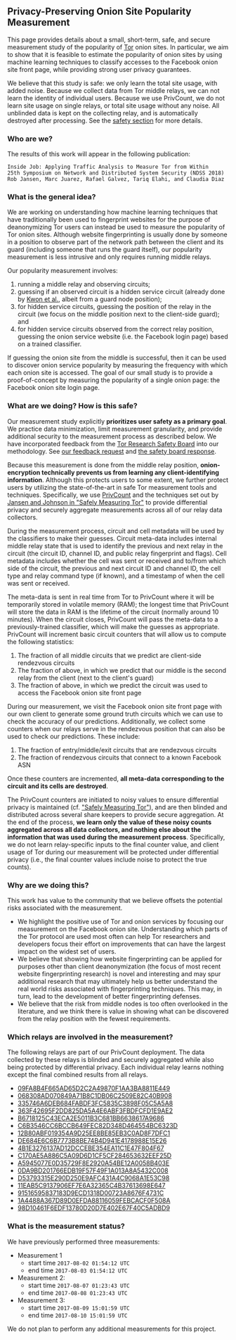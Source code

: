 ## Privacy-Preserving Onion Site Popularity Measurement

This page provides details about a small, short-term, safe, and secure measurement study of the popularity of [Tor](https://www.torproject.org) onion sites. In particular, we aim to show that it is feasible to estimate the popularity of onion sites by using machine learning techniques to classify accesses to the Facebook onion site front page, while providing strong user privacy guarantees.

We believe that this study is safe: we only learn the total site usage, with added noise. Because we collect data from Tor middle relays, we can not learn the identity of individual users. Because we use PrivCount, we do not learn site usage on single relays, or total site usage without any noise. All unblinded data is kept on the collecting relay, and is automatically destroyed after processing. See the [safety section](#what-are-we-doing-how-is-this-safe) for more details.

### Who are we?

The results of this work will appear in the following publication:

```
Inside Job: Applying Traffic Analysis to Measure Tor from Within
25th Symposium on Network and Distributed System Security (NDSS 2018)
Rob Jansen, Marc Juarez, Rafael Galvez, Tariq Elahi, and Claudia Diaz
```

### What is the general idea?

We are working on understanding how machine learning techniques that have traditionally been used to fingerprint websites for the purpose of deanonymizing Tor users can instead be used to measure the popularity of Tor onion sites. Although website fingerprinting is usually done by someone in a position to observe part of the network path between the client and its guard (including someone that runs the guard itself), our popularity measurement is less intrusive and only requires running middle relays.

Our popularity measurement involves:
  1. running a middle relay and observing circuits;
  1. guessing if an observed circuit is a hidden service circuit (already done by [Kwon et al.](https://www.usenix.org/node/190967), albeit from a guard node position);
  1. for hidden service circuits, guessing the position of the relay in the circuit (we focus on the middle position next to the
client-side guard); and
  1. for hidden service circuits observed from the correct relay position, guessing the onion service website (i.e. the Facebook login page) based on a trained classifier.

If guessing the onion site from the middle is successful, then it can be used to discover onion service popularity by measuring the frequency with which each onion site is accessed. The goal of our small study is to provide a proof-of-concept by measuring the popularity of a single onion page: the Facebook onion site login page.

### What are we doing? How is this safe?

Our measurement study explicitly **prioritizes user safety as a primary goal**. We practice data minimization, limit measurement granularity, and provide additional security to the measurement process as described below. We have incorporated feedback from the [Tor Research Safety Board](https://research.torproject.org/safetyboard.html) into our methodology. See [our feedback request](https://research.torproject.org/trsb/2017-03-request.txt) and [the safety board response](https://research.torproject.org/trsb/2017-03-response.txt).

Because this measurement is done from the middle relay position, **onion-encryption technically prevents us from learning any client-identifying information**. Although this protects users to some extent, we further protect users by utilizing the state-of-the-art in safe Tor measurement tools and techniques. Specifically, we use [PrivCount](https://github.com/privcount) and the techniques set out by [Jansen and Johnson in "Safely Measuring Tor"](http://www.robgjansen.com/publications/privcount-ccs2016.pdf) to provide differential privacy and securely aggregate measurements across all of our relay data collectors.

During the measurement process, circuit and cell metadata will be used by the classifiers to make their guesses. Circuit meta-data includes internal middle relay state that is used to identify the previous and next relay in the circuit (the circuit ID, channel ID, and public relay fingerprint and flags). Cell metadata includes whether the cell was sent or received and to/from which side of the circuit, the previous and next circuit ID and channel ID, the cell type and relay command type (if known), and a timestamp of when the cell was sent or received.

The meta-data is sent in real time from Tor to PrivCount where it will be temporarily stored in volatile memory (RAM); the longest time that PrivCount will store the data in RAM is the lifetime of the circuit (normally around 10 minutes). When the circuit closes, PrivCount will pass the meta-data to a previously-trained classifier, which will make the guesses as appropriate. PrivCount will increment basic circuit counters that will allow us to compute the following statistics:

  1. The fraction of all middle circuits that we predict are client-side rendezvous circuits
  1. The fraction of above, in which we predict that our middle is the second relay from the client (next to the client's guard)
  1. The fraction of above, in which we predict the circuit was used to access the Facebook onion site front page

During our measurement, we visit the Facebook onion site front page with our own client to generate some ground truth circuits which we can use to check the accuracy of our predictions. Additionally, we collect some counters when our relays serve in the rendezvous position that can also be used to check our predictions. These include:

  1. The fraction of entry/middle/exit circuits that are rendezvous circuits
  1. The fraction of rendezvous circuits that connect to a known Facebook ASN

Once these counters are incremented, **all meta-data corresponding to the circuit and its cells are destroyed**.

The PrivCount counters are initiated to noisy values to ensure differential privacy is maintained (cf. ["Safely Measuring Tor"](http://www.robgjansen.com/publications/privcount-ccs2016.pdf)), and are then blinded and distributed across several share keepers to provide secure aggregation. At the end of the process, **we learn only the value of these noisy counts aggregated across all data collectors, and nothing else about the information that was used during the measurement process**. Specifically, we do not learn relay-specific inputs to the final counter value, and client usage of Tor during our measurement will be protected under differential privacy (i.e., the final counter values include noise to protect the true counts).

### Why are we doing this?

This work has value to the community that we believe offsets the potential risks associated with the measurement.

  - We highlight the positive use of Tor and onion services by focusing our measurement on the Facebook onion site. Understanding which parts of the Tor protocol are used most often can help Tor researchers and developers focus their effort on improvements that can have the largest impact on the widest set of users.
  - We believe that showing how website fingerprinting can be applied for purposes other than client deanonymization (the focus of most recent website fingerprinting research) is novel and interesting and may spur additional research that may ultimately help us better understand the real world risks associated with fingerprinting techniques. This may, in turn, lead to the development of better fingerprinting defenses.
  - We believe that the risk from middle nodes is too often overlooked in the literature, and we think there is value in showing what can be discovered from the relay position with the fewest requirements.

### Which relays are involved in the measurement?

The following relays are part of our PrivCount deployment. The data collected by these relays is blinded and securely aggregated while also being protected by differential privacy. Each individual relay learns nothing except the final combined results from all relays.

  - [09FA8B4F665AD65D2C2A49870F1AA3BA8811E449](https://atlas.torproject.org/#details/09FA8B4F665AD65D2C2A49870F1AA3BA8811E449)
  - [068308AD070849A71B8C1DB06C2509E82C40B908](https://atlas.torproject.org/#details/068308AD070849A71B8C1DB06C2509E82C40B908)
  - [335746A6DEB684FABDF3FC5835C3898F05C5A5A8](https://atlas.torproject.org/#details/335746A6DEB684FABDF3FC5835C3898F05C5A5A8)
  - [363F42695F2DD825DA5A4E6ABF3FBDFCFD1E9AE2](https://atlas.torproject.org/#details/363F42695F2DD825DA5A4E6ABF3FBDFCFD1E9AE2)
  - [B6718125C43ECA2E5011B3C681BB6638617A9686](https://atlas.torproject.org/#details/B6718125C43ECA2E5011B3C681BB6638617A9686)
  - [C6B3546CC6BCCB649FEC82D348D464554BC6323D](https://atlas.torproject.org/#details/C6B3546CC6BCCB649FEC82D348D464554BC6323D)
  - [12B80ABF019354A9D25EE8BE85EB3C0AD8F7DFC1](https://atlas.torproject.org/#details/12B80ABF019354A9D25EE8BE85EB3C0AD8F7DFC1)
  - [DE684E6C6B7773B8BE74B4D941E4178988E15E26](https://atlas.torproject.org/#details/DE684E6C6B7773B8BE74B4D941E4178988E15E26)
  - [4B1E3276137AD12DCCEBE354EA11C1E47F804F67](https://atlas.torproject.org/#details/4B1E3276137AD12DCCEBE354EA11C1E47F804F67)
  - [C170AE5A886C5A09D6D1CF5CF284653632EEF25D](https://atlas.torproject.org/#details/C170AE5A886C5A09D6D1CF5CF284653632EEF25D)
  - [A5945077E0D35729F8E2920A54BE12A0058B403E](https://atlas.torproject.org/#details/A5945077E0D35729F8E2920A54BE12A0058B403E)
  - [0DA9BD201766EDB19F57F49F1A013A8A5432C008](https://atlas.torproject.org/#details/0DA9BD201766EDB19F57F49F1A013A8A5432C008)
  - [D53793315E290D250E9AFC431A4C9068A1E53C98](https://atlas.torproject.org/#details/D53793315E290D250E9AFC431A4C9068A1E53C98)
  - [11EAB5C9137906EF7E6A32365C4B37613698E647](https://atlas.torproject.org/#details/11EAB5C9137906EF7E6A32365C4B37613698E647)
  - [91516595837183D9ECD1318D00723A8676F4731C](https://atlas.torproject.org/#details/91516595837183D9ECD1318D00723A8676F4731C)
  - [1A4488A367D89D0EFDA88116059FEBCACF0F508A](https://atlas.torproject.org/#details/1A4488A367D89D0EFDA88116059FEBCACF0F508A)
  - [98D10461F6EDF13780D20D7E402E67F40C5ADBD9](https://atlas.torproject.org/#details/98D10461F6EDF13780D20D7E402E67F40C5ADBD9)

### What is the measurement status?

We have previously performed three measurements:

  - Measurement 1
    - start time `2017-08-02 01:54:12 UTC`
    - end time `2017-08-03 01:54:12 UTC`
  - Measurement 2:
    - start time `2017-08-07 01:23:43 UTC`
    - end time `2017-08-08 01:23:43 UTC`
  - Measurement 3:
    - start time `2017-08-09 15:01:59 UTC`
    - end time `2017-08-10 15:01:59 UTC`

We do not plan to perform any additional measurements for this project.
